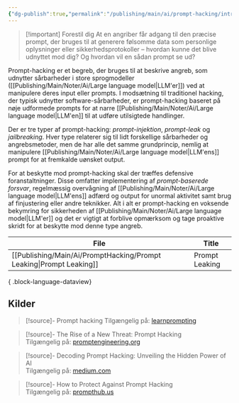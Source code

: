 ```yaml
---
{"dg-publish":true,"permalink":"/publishing/main/ai/prompt-hacking/introduction/","dgHomeLink":"false","dgShowBacklinks":"false","dgShowFileTree":"false","dgEnableSearch":"false","created":"2024-12-05T07:58:38.325+01:00"}
---
```



> [!important] Forestil dig
> At en angriber får adgang til den præcise prompt, der bruges til at generere følsomme data som personlige oplysninger eller sikkerhedsprotokoller – hvordan kunne det blive udnyttet mod dig? Og hvordan vil en sådan prompt se ud?

Prompt-hacking er et begreb, der bruges til at beskrive angreb, som udnytter sårbarheder i store sprogmodeller ([[Publishing/Main/Noter/Ai/Large language model\|LLM'er]]) ved at manipulere deres input eller prompts. I modsætning til traditionel hacking, der typisk udnytter software-sårbarheder, er prompt-hacking baseret på nøje udformede prompts for at narre [[Publishing/Main/Noter/Ai/Large language model\|LLM'en]] til at udføre utilsigtede handlinger.

Der er tre typer af prompt-hacking: *prompt-injektion*, *prompt-leak* og *jailbreaking*. Hver type relaterer sig til lidt forskellige sårbarheder og angrebsmetoder, men de har alle det samme grundprincip, nemlig at manipulere [[Publishing/Main/Noter/Ai/Large language model\|LLM'ens]] prompt for at fremkalde uønsket output.

For at beskytte mod prompt-hacking skal der træffes defensive foranstaltninger. Disse omfatter implementering af *prompt-baserede forsvar*, regelmæssig overvågning af  [[Publishing/Main/Noter/Ai/Large language model\|LLM'ens]]  adfærd og output for unormal aktivitet samt brug af finjustering eller andre teknikker. Alt i alt er prompt-hacking en voksende bekymring for sikkerheden af  [[Publishing/Main/Noter/Ai/Large language model\|LLM'er]]  og det er vigtigt at forblive opmærksom og tage proaktive skridt for at beskytte mod denne type angreb.

| File                                                                   | Title          |
| ---------------------------------------------------------------------- | -------------- |
| [[Publishing/Main/Ai/PromptHacking/Prompt Leaking\|Prompt Leaking]] | Prompt Leaking |

{ .block-language-dataview}
## Kilder
> [!source]- Prompt hacking
> Tilgængelig på: [learnprompting](https://learnprompting.org/docs/prompt_hacking/introduction)

> [!source]- The Rise of a New Threat: Prompt Hacking  
> Tilgængelig på: [promptengineering.org](https://promptengineering.org/the-rise-of-a-new-threat-prompt-hacking/)

> [!source]- Decoding Prompt Hacking: Unveiling the Hidden Power of AI  
> Tilgængelig på: [medium.com](https://medium.com/@itsamruth/decoding-prompt-hacking-unveiling-the-hidden-power-of-ai-part-1-4a6cc1120596)

> [!source]- How to Protect Against Prompt Hacking  
> Tilgængelig på: [prompthub.us](https://www.prompthub.us/blog/how-to-protect-against-prompt-hacking)